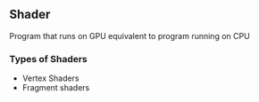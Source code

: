 ## Shader
Program that runs on GPU equivalent to program running on CPU
### Types of Shaders
- Vertex Shaders 
- Fragment shaders